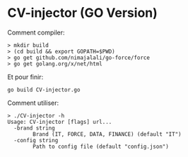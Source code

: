# CV-injector (GO Version)

Comment compiler:

```
> mkdir build
> (cd build && export GOPATH=$PWD)
> go get github.com/nimajalali/go-force/force
> go get golang.org/x/net/html
```

Et pour finir:

```
go build CV-injector.go
```

Comment utiliser:

```
> ./CV-injector -h
Usage: CV-injector [flags] url...
  -brand string
    	Brand (IT, FORCE, DATA, FINANCE) (default "IT")
  -config string
    	Path to config file (default "config.json")
```
